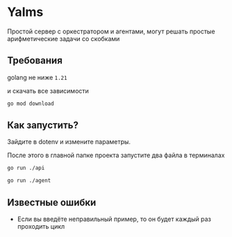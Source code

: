 # Yalms
Простой сервер с оркестратором и агентами, могут решать простые арифметические задачи со скобками

## Требования
golang не ниже `1.21` 

и скачать все зависимости

```bash
go mod download
```

## Как запустить?
Зайдите в dotenv и измените параметры.

После этого в главной папке проекта запустите два файла в терминалах
```bash
go run ./api
```
```bash
go run ./agent
```

## Известные ошибки
- Если вы введёте неправильный пример, то он будет каждый раз проходить цикл